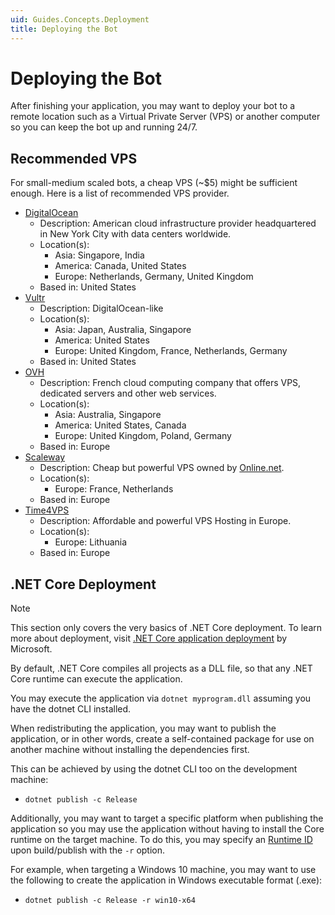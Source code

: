 ```yaml
---
uid: Guides.Concepts.Deployment
title: Deploying the Bot
---
```


# Deploying the Bot

After finishing your application, you may want to deploy your bot to a
remote location such as a Virtual Private Server (VPS) or another
computer so you can keep the bot up and running 24/7.

## Recommended VPS

For small-medium scaled bots, a cheap VPS (~$5) might be sufficient
enough. Here is a list of recommended VPS provider.

* [DigitalOcean](https://www.digitalocean.com/)
  * Description: American cloud infrastructure provider headquartered
    in New York City with data centers worldwide.
  * Location(s):
    * Asia: Singapore, India
    * America: Canada, United States
    * Europe: Netherlands, Germany, United Kingdom
  * Based in: United States
* [Vultr](https://www.vultr.com/)
  * Description: DigitalOcean-like
  * Location(s):
    * Asia: Japan, Australia, Singapore
    * America: United States
    * Europe: United Kingdom, France, Netherlands, Germany
  * Based in: United States
* [OVH](https://www.ovh.com/)
  * Description: French cloud computing company that offers VPS,
    dedicated servers and other web services.
  * Location(s):
    * Asia: Australia, Singapore
    * America: United States, Canada
    * Europe: United Kingdom, Poland, Germany
  * Based in: Europe
* [Scaleway](https://www.scaleway.com/)
  * Description: Cheap but powerful VPS owned by [Online.net](https://online.net/).
  * Location(s):
    * Europe: France, Netherlands
  * Based in: Europe
* [Time4VPS](https://www.time4vps.eu/)
  * Description: Affordable and powerful VPS Hosting in Europe.
  * Location(s):
    * Europe: Lithuania
  * Based in: Europe

## .NET Core Deployment

> [!NOTE]
> This section only covers the very basics of .NET Core deployment.
> To learn more about deployment, visit [.NET Core application deployment]
> by Microsoft.

By default, .NET Core compiles all projects as a DLL file, so that any
.NET Core runtime can execute the application.

You may execute the application via `dotnet myprogram.dll` assuming you
have the dotnet CLI installed.

When redistributing the application, you may want to publish the
application, or in other words, create a self-contained package
for use on another machine without installing the dependencies first.

This can be achieved by using the dotnet CLI too on the development
machine:

* `dotnet publish -c Release`

Additionally, you may want to target a specific platform when
publishing the application so you may use the application without
having to install the Core runtime on the target machine. To do this,
you may specify an [Runtime ID] upon build/publish with the `-r`
option.

For example, when targeting a Windows 10 machine, you may want to use
the following to create the application in Windows executable
format (.exe):

* `dotnet publish -c Release -r win10-x64`

[.NET Core application deployment]: https://docs.microsoft.com/en-us/dotnet/core/deploying/
[Runtime ID]: https://docs.microsoft.com/en-us/dotnet/core/rid-catalog